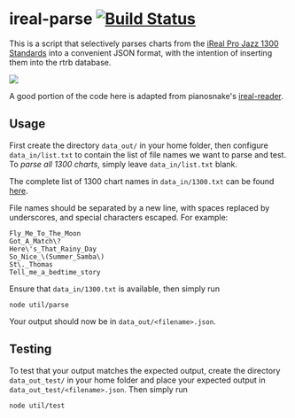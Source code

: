 # ireal-parse [![Build Status](https://travis-ci.org/realtimerealbook/ireal-parse.svg?branch=master)](https://travis-ci.org/realtimerealbook/ireal-parse)

This is a script that selectively parses charts from the [iReal Pro Jazz 1300 Standards](https://www.irealb.com/forums/showthread.php?12753-Jazz-1300-Standards) into a convenient JSON format, with the intention of inserting them into the rtrb database.

![](https://github.com/realtimerealbook/ireal-parse/raw/master/docs/images/demo.gif)

A good portion of the code here is adapted from pianosnake's [ireal-reader](https://www.npmjs.com/package/ireal-reader).

## Usage

First create the directory `data_out/` in your home folder, then configure `data_in/list.txt` to contain the list of file names we want to parse and test. To *parse all 1300 charts*, simply leave `data_in/list.txt` blank.

The complete list of 1300 chart names in `data_in/1300.txt` can be found [here](http://www.irealb.com/forums/showthread.php?4522-Jazz-1300-Standards-Individual-Songs).

File names should be separated by a new line, with spaces replaced by underscores, and special characters escaped. For example:

```
Fly_Me_To_The_Moon
Got_A_Match\?
Here\'s_That_Rainy_Day
So_Nice_\(Summer_Samba\)
St\._Thomas
Tell_me_a_bedtime_story
```

Ensure that `data_in/1300.txt` is available, then simply run

```
node util/parse
```

Your output should now be in `data_out/<filename>.json`.

## Testing

To test that your output matches the expected output, create the directory `data_out_test/` in your home folder and place your expected output in `data_out_test/<filename>.json`. Then simply run

```
node util/test
```

